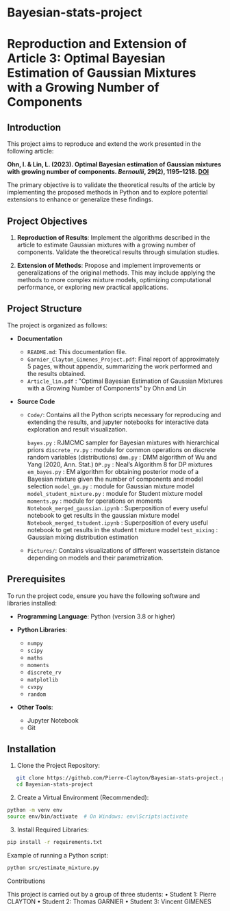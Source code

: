 # Bayesian-stats-project

# Reproduction and Extension of Article 3: Optimal Bayesian Estimation of Gaussian Mixtures with a Growing Number of Components

## Introduction

This project aims to reproduce and extend the work presented in the following article:

**Ohn, I. & Lin, L. (2023). Optimal Bayesian estimation of Gaussian mixtures with growing number of components. _Bernoulli_, 29(2), 1195–1218. [DOI](https://doi.org/10.3150/22-BEJ1495)**

The primary objective is to validate the theoretical results of the article by implementing the proposed methods in Python and to explore potential extensions to enhance or generalize these findings.

## Project Objectives

1. **Reproduction of Results**: Implement the algorithms described in the article to estimate Gaussian mixtures with a growing number of components. Validate the theoretical results through simulation studies.

2. **Extension of Methods**: Propose and implement improvements or generalizations of the original methods. This may include applying the methods to more complex mixture models, optimizing computational performance, or exploring new practical applications.

## Project Structure

The project is organized as follows:

- **Documentation**
  - `README.md`: This documentation file.
  - `Garnier_Clayton_Gimenes_Project.pdf`: Final report of approximately 5 pages, without appendix, summarizing the work performed and the results obtained.
  - `Article_lin.pdf` : "Optimal Bayesian Estimation of Gaussian Mixtures with a Growing Number of Components” by Ohn and Lin

- **Source Code**
  - `Code/`: Contains all the Python scripts necessary for reproducing and extending the results, and jupyter notebooks for interactive data exploration and result visualization.

    `bayes.py` : RJMCMC sampler for Bayesian mixtures with hierarchical priors
    `discrete_rv.py` : module for common operations on discrete random variables (distributions)
    `dmm.py` : DMM algorithm of Wu and Yang (2020, Ann. Stat.)
    `DP.py` : Neal’s Algorithm 8 for DP mixtures
    `em_bayes.py` : EM algorithm for obtaining posterior mode of a Bayesian mixture given the number of components and model selection
    `model_gm.py` : module for Gaussian mixture model
    `model_student_mixture.py` : module for Student mixture model
    `moments.py` : module for operations on moments
    `Notebook_merged_gaussian.ipynb` : Superposition of every useful notebook to get results in the gaussian mixture model
    `Notebook_merged_tstudent.ipynb` : Superposition of every useful notebook to get results in the student t mixture model
    `test_mixing` : Gaussian mixing distribution estimation


  - `Pictures/`: Contains visualizations of different wassertstein distance depending on models and their parametrization.

## Prerequisites

To run the project code, ensure you have the following software and libraries installed:

- **Programming Language**: Python (version 3.8 or higher)
- **Python Libraries**:
  - `numpy`
  - `scipy`
  - `maths`
  - `moments`
  - `discrete_rv`
  - `matplotlib`
  - `cvxpy`
  - `random`

- **Other Tools**:
  - Jupyter Notebook
  - Git

## Installation

1. Clone the Project Repository:
```bash
   git clone https://github.com/Pierre-Clayton/Bayesian-stats-project.git
   cd Bayesian-stats-project
```

2.	Create a Virtual Environment (Recommended):
```bash
python -m venv env
source env/bin/activate  # On Windows: env\Scripts\activate
```

3.	Install Required Libraries:
```bash
pip install -r requirements.txt
```

Example of running a Python script:
```bash
python src/estimate_mixture.py
```
Contributions

This project is carried out by a group of three students:
	•	Student 1: Pierre CLAYTON 
	•	Student 2: Thomas GARNIER 
	•	Student 3: Vincent GIMENES


